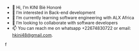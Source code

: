 - 👋 Hi, I’m KINI Biè Honoré
- 👀 I’m interested in Back-end development
- 🌱 I’m currently learning software engineering with ALX Africa
- 💞️ I’m looking to collaborate with software developers
- 📫 You can reach me on whatsapp +22674830722 or email: hkini48@gmail.com.

<!---
honokini/honokini is a ✨ special ✨ repository because its `README.md` (this file) appears on your GitHub profile.
You can click the Preview link to take a look at your changes.
--->f
